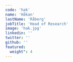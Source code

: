 ```yaml
---
code: 'hak'
name: 'Håkan'
lastName: 'Råberg'
jobTitle: 'Head of Research'
image: 'hak.jpg'
linkedin: ''
twitter: ''
github: ''
featured:
  weight": 4
---
```

